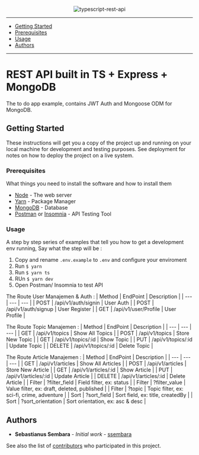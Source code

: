 <div align='center'>

![typescript-rest-api](https://raw.githubusercontent.com/ssembara/typescript-rest-api/master/cover.png)

</div>

---

- [Getting Started](#getting-started)
- [Prerequisites](#prerequisites)
- [Usage](#usage)
- [Authors](#authors)

---

# REST API built in TS + Express + MongoDB

The to do app example, contains JWT Auth and Mongoose ODM for MongoDB.

## Getting Started

These instructions will get you a copy of the project up and running on your local machine for development and testing purposes. See deployment for notes on how to deploy the project on a live system.

### Prerequisites

What things you need to install the software and how to install them

- [Node](https://nodejs.org/en/) - The web server
- [Yarn](https://classic.yarnpkg.com/lang/en/) - Package Manager
- [MongoDB](https://www.mongodb.com/) - Database
- [Postman](https://www.postman.com/) or [Insomnia](https://insomnia.rest/) - API Testing Tool

### Usage

A step by step series of examples that tell you how to get a development env running, Say what the step will be :

1. Copy and rename `.env.example` to `.env` and configure your enviroment
2. Run `$ yarn`
3. Run `$ yarn ts`
4. RUn `$ yarn dev`
5. Open Postman/ Insomnia to test API

The Route User Manajemen & Auth :
| Method | EndPoint | Description |
| --- | --- | --- |
| POST | /api/v1/auth/signin | User Auth |
| POST | /api/v1/auth/signup | User Register |
| GET | /api/v1/user/Profile | User Profile |

The Route Topic Manajemen :
| Method | EndPoint | Description |
| --- | --- | --- |
| GET | /api/v1/topics | Show All Topics |
| POST | /api/v1/topics | Store New Topic |
| GET | /api/v1/topics/:id | Show Topic |
| PUT | /api/v1/topics/:id | Update Topic |
| DELETE | /api/v1/topics/:id | Delete Topic |

The Route Article Manajemen :
| Method | EndPoint | Description |
| --- | --- | --- |
| GET | /api/v1/articles | Show All Articles |
| POST | /api/v1/articles | Store New Article |
| GET | /api/v1/articles/:id | Show Article |
| PUT | /api/v1/articles/:id | Update Article |
| DELETE | /api/v1/articles/:id | Delete Article |
| Filter | ?filter_field | Field filter, ex: status |
| Filter | ?filter_value | Value filter, ex: draft, deleted, published |
| Filter | ?topic | Topic filter, ex: sci-fi, crime, adventure |
| Sort | ?sort_field | Sort field, ex: title, createdBy |
| Sort | ?sort_orientation | Sort orientation, ex: asc & desc |

## Authors

- **Sebastianus Sembara** - _Initial work_ - [ssembara](https://github.com/ssembara)

See also the list of [contributors](https://github.com/ssembara/typescript-rest-api/contributors.md) who participated in this project.
